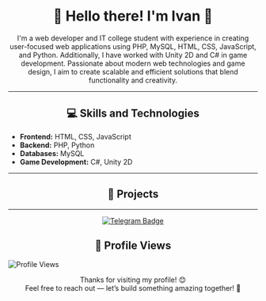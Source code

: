 <h1 align="center">🌟 Hello there! I'm Ivan 👋</h1>

<p align="center">
  I'm a web developer and IT college student with experience in creating user-focused web applications using PHP, MySQL, HTML, CSS, JavaScript, and Python. Additionally, I have worked with Unity 2D and C# in game development. Passionate about modern web technologies and game design, I aim to create scalable and efficient solutions that blend functionality and creativity.
</p>

---

<h2 align="center"> 💻 Skills and Technologies </h2>

<ul>
    <li><strong>Frontend:</strong> HTML, CSS, JavaScript</li>
    <li><strong>Backend:</strong> PHP, Python</li>
    <li><strong>Databases:</strong> MySQL</li>
    <li><strong>Game Development:</strong> C#, Unity 2D</li>
</ul>

---

<h2 align="center">🚀 Projects</h2>
<ul>
    
</ul>

---

<div id="badges" align="center">
    <a href="https://t.me/fe1onss">
        <img src="https://img.shields.io/badge/Telegram-blue?style=for-the-badge&logoColor=%23229ED9" alt="Telegram Badge"/>
    </a>
</div>
<h2 align="center">👀 Profile Views</h2>
<img src="https://komarev.com/ghpvc/?username=anton1ks96&color=brightgreen" alt="Profile Views">

<p align="center">Thanks for visiting my profile! 😊<br>
Feel free to reach out — let’s build something amazing together! 🌟</p>
